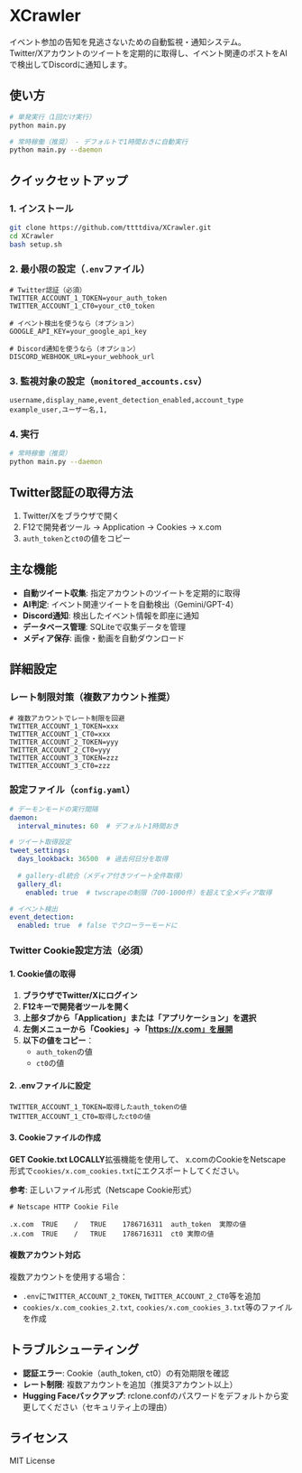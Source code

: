 # XCrawler

イベント参加の告知を見逃さないための自動監視・通知システム。  
Twitter/Xアカウントのツイートを定期的に取得し、イベント関連のポストをAIで検出してDiscordに通知します。

## 使い方

```bash
# 単発実行（1回だけ実行）
python main.py

# 常時稼働（推奨） - デフォルトで1時間おきに自動実行
python main.py --daemon
```

## クイックセットアップ

### 1. インストール
```bash
git clone https://github.com/ttttdiva/XCrawler.git
cd XCrawler
bash setup.sh
```

### 2. 最小限の設定（`.env`ファイル）
```env
# Twitter認証（必須）
TWITTER_ACCOUNT_1_TOKEN=your_auth_token
TWITTER_ACCOUNT_1_CT0=your_ct0_token

# イベント検出を使うなら（オプション）
GOOGLE_API_KEY=your_google_api_key

# Discord通知を使うなら（オプション）
DISCORD_WEBHOOK_URL=your_webhook_url
```

### 3. 監視対象の設定（`monitored_accounts.csv`）
```csv
username,display_name,event_detection_enabled,account_type
example_user,ユーザー名,1,
```

### 4. 実行
```bash
# 常時稼働（推奨）
python main.py --daemon
```

## Twitter認証の取得方法

1. Twitter/Xをブラウザで開く
2. F12で開発者ツール → Application → Cookies → x.com
3. `auth_token`と`ct0`の値をコピー

## 主な機能

- **自動ツイート収集**: 指定アカウントのツイートを定期的に取得
- **AI判定**: イベント関連ツイートを自動検出（Gemini/GPT-4）
- **Discord通知**: 検出したイベント情報を即座に通知
- **データベース管理**: SQLiteで収集データを管理
- **メディア保存**: 画像・動画を自動ダウンロード

## 詳細設定

### レート制限対策（複数アカウント推奨）

```env
# 複数アカウントでレート制限を回避
TWITTER_ACCOUNT_1_TOKEN=xxx
TWITTER_ACCOUNT_1_CT0=xxx
TWITTER_ACCOUNT_2_TOKEN=yyy
TWITTER_ACCOUNT_2_CT0=yyy
TWITTER_ACCOUNT_3_TOKEN=zzz
TWITTER_ACCOUNT_3_CT0=zzz
```

### 設定ファイル（`config.yaml`）

```yaml
# デーモンモードの実行間隔
daemon:
  interval_minutes: 60  # デフォルト1時間おき

# ツイート取得設定
tweet_settings:
  days_lookback: 36500  # 過去何日分を取得
  
  # gallery-dl統合（メディア付きツイート全件取得）
  gallery_dl:
    enabled: true  # twscrapeの制限（700-1000件）を超えて全メディア取得

# イベント検出
event_detection:
  enabled: true  # false でクローラーモードに
```

### Twitter Cookie設定方法（必須）

#### 1. Cookie値の取得
1. **ブラウザでTwitter/Xにログイン**
2. **F12キーで開発者ツールを開く**
3. **上部タブから「Application」または「アプリケーション」を選択**
4. **左側メニューから「Cookies」→「https://x.com」を展開**
5. **以下の値をコピー**：
   - `auth_token`の値
   - `ct0`の値

#### 2. .envファイルに設定
```env
TWITTER_ACCOUNT_1_TOKEN=取得したauth_tokenの値
TWITTER_ACCOUNT_1_CT0=取得したct0の値
```

#### 3. Cookieファイルの作成
**GET Cookie.txt LOCALLY**拡張機能を使用して、
x.comのCookieをNetscape形式で`cookies/x.com_cookies.txt`にエクスポートしてください。

**参考**: 正しいファイル形式（Netscape Cookie形式）
```
# Netscape HTTP Cookie File

.x.com	TRUE	/	TRUE	1786716311	auth_token	実際の値
.x.com	TRUE	/	TRUE	1786716311	ct0	実際の値
```

#### 複数アカウント対応
複数アカウントを使用する場合：
- `.env`に`TWITTER_ACCOUNT_2_TOKEN`, `TWITTER_ACCOUNT_2_CT0`等を追加
- `cookies/x.com_cookies_2.txt`, `cookies/x.com_cookies_3.txt`等のファイルを作成

## トラブルシューティング

- **認証エラー**: Cookie（auth_token, ct0）の有効期限を確認
- **レート制限**: 複数アカウントを追加（推奨3アカウント以上）
- **Hugging Faceバックアップ**: rclone.confのパスワードをデフォルトから変更してください（セキュリティ上の理由）

## ライセンス

MIT License